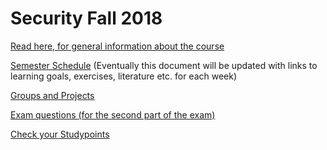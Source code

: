 # Security Fall 2018

[Read here, for general information about the course](https://docs.google.com/document/d/1GsCttfAA69OtsOAwMhhjMzj4wpnOHzbjp5yq9mHYavY/edit?usp=sharing)

[Semester Schedule](https://docs.google.com/document/d/1MRqZbxAn_gKOMoRRz-qwiCPbicjBuoFnRR2Zo-GQSc8/edit?usp=sharing)  (Eventually this document will be updated with links to learning goals, exercises, literature etc. for each week)

[Groups and Projects](https://docs.google.com/document/d/1Vgmh5HMFsdDa0z6XjPPxwSUwtIFrhj0Rbncf5v4MW5M/edit?usp=sharing)

[Exam questions (for the second part of the exam)](https://docs.google.com/document/d/1NmH7nUBH7gUeRFMmRd9lciD6uQMIfkw3Om3DrKcjR0k/edit?usp=sharing)

[Check your Studypoints](https://docs.google.com/spreadsheets/d/1z6YWyVARc6LtakQhO0ZR9eArtVT7Ieuc-AQaSbmQ7oQ/edit?usp=sharing)
